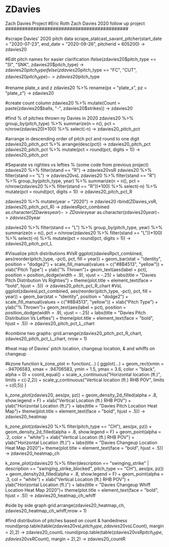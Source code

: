# ZDavies
Zach Davies Project
#Eric Roth Zach Davies 2020 follow up project 
############################################

#scrape Davies' 2020 pitch data
scrape_statcast_savant_pitcher(start_date = "2020-07-23",
                               end_date = "2020-09-26",
                               pitcherid = 605200) -> zdavies20

#Edit pitch names for easier clarification
ifelse(zdavies20$pitch_type == "SI", "SNK", zdavies20$pitch_type) -> zdavies20$pitch_type
ifelse(zdavies20$pitch_type == "FC", "CUT", zdavies20$pitch_type) -> zdavies20$pitch_type

#rename plate_x and z
zdavies20 %>% 
  rename(px = "plate_x",
         pz = "plate_z") -> zdavies20
         
#create count column
zdavies20 %>% 
  mutate(Count = paste(zdavies20$balls, "-", zdavies20$strikes)) -> zdavies20
  
#find % of pitches thrown ny Davies in 2020
zdavies20 %>% 
  group_by(pitch_type) %>% 
  summarize(n = n(),
            pct = n/nrow(zdavies20)*100) %>% select(-n) -> zdavies20_pitch_pct

#arrange in descending order of pitch pct and round to one digit
zdavies20_pitch_pct %>% arrange(desc(pct)) -> zdavies20_pitch_pct
zdavies20_pitch_pct %>% 
  mutate(pct = round(pct, digits = 1)) -> zdavies20_pitch_pct
  
#Separate vs righties vs lefties % (some code from previous project)
zdavies20 %>% filter(stand == "R") -> zdavies20vsR
zdavies20 %>% filter(stand == "L") -> zdavies20vsL
zdavies20 %>% filter(stand == "R") %>% 
  group_by(pitch_type, year) %>% 
  summarize(n = n(),
            pct = n/nrow(zdavies20 %>% filter(stand == "R"))*100) %>% select(-n) %>% 
  mutate(pct = round(pct, digits = 1)) -> zdavies20_pitch_pct_R
  
zdavies20 %>% mutate(year = "2020") -> zdavies20
rbind(ZDavies_vsR, zdavies20_pitch_pct_R) -> zdaviesRpct_combined
as.character(ZDavies$year) -> ZDavies$year
as.character(zdavies20$year) -> zdavies20$year

zdavies20 %>% filter(stand == "L") %>% 
  group_by(pitch_type, year) %>% 
  summarize(n = n(),
            pct = n/nrow(zdavies20 %>% filter(stand == "L"))*100) %>% select(-n) %>% 
  mutate(pct = round(pct, digits = 1)) -> zdavies20_pitch_pct_L
            
#Visualize pitch distributions
#VsR  ggplot(zdaviesRpct_combined, aes(reorder(pitch_type, -pct), pct, fill = year)) + 
        geom_bar(stat = "identity", position = "dodge2") + 
        scale_fill_manual(values = c("#8B4513", "yellow")) +
        xlab("Pitch Type") + ylab("% Thrown")+
        geom_text(aes(label = pct), position = position_dodge(width = .9), vjust = -.25) +
        labs(title = "Davies Pitch Distribution Vs Righties") + 
        theme(plot.title = element_text(face = "bold", hjust = .5)) -> zdavies20_pitch_pct_R_chart
#VsL  ggplot(zdaviesLpct_combined, aes(reorder(pitch_type, -pct), pct, fill = year)) + 
        geom_bar(stat = "identity", position = "dodge2") + 
        scale_fill_manual(values = c("#8B4513", "yellow")) +
        xlab("Pitch Type") + ylab("% Thrown")+
        geom_text(aes(label = pct), position = position_dodge(width = .9), vjust = -.25) +
        labs(title = "Davies Pitch Distribution Vs Lefties") + 
        theme(plot.title = element_text(face = "bold", hjust = .5)) -> zdavies20_pitch_pct_L_chart
  
#combine two graphs: grid.arrange(zdavies20_pitch_pct_R_chart, zdavies20_pitch_pct_L_chart, nrow = 1)


#heat map of Davies' pitch location, changeup location, & and whiffs on changeup

#kzone function
k_zone_plot <- function(...) {
  ggplot(...) +
    geom_rect(xmin = -.94706583,
              xmax = .94706583,
              ymin = 1.5,
              ymax = 3.6, color = "black", alpha = 0) +
    coord_equal() + 
    scale_x_continuous("Horizontal location (ft.)",
                       limits = c(-2,2)) +
    scale_y_continuous("Vertical location (ft.) RHB POV",
                       limits = c(0,5))
}

k_zone_plot(zdavies20, aes(px, pz)) + 
  geom_density_2d_filled(alpha = .8, show.legend = F) +
  xlab("Vertical Location (ft.) RHB POV") +
  ylab("Horizontal Location (ft.)") + labs(title = "Davies Pitch Location Heat Map")+
  theme(plot.title = element_text(face = "bold", hjust = .5)) -> zdavies20_heatmap

k_zone_plot(zdavies20 %>% filter(pitch_type == "CH"), aes(px, pz)) + 
  geom_density_2d_filled(alpha = .8, show.legend = F) +
  geom_point(alpha = .2, color = "white") +
  xlab("Vertical Location (ft.) RHB POV") +
  ylab("Horizontal Location (ft.)") + labs(title = "Davies Changeup Location Heat Map 2020")+
  theme(plot.title = element_text(face = "bold", hjust = .5)) -> zdavies20_heatmap_ch
  
 k_zone_plot(zdavies20 %>% filter(description == "swinging_strike" | description == "swinging_strike_blocked", pitch_type == "CH"), aes(px, pz)) +
  geom_density2d_filled(alpha = .8, show.legend = F) + geom_point(alpha = .3, col = "white") +
  xlab("Vertical Location (ft.) RHB POV") + ylab("Horizontal Location (ft.)") +
  labs(title = "Davies Changeup Whiff Location Heat Map 2020")+
  theme(plot.title = element_text(face = "bold", hjust = .5)) -> zdavies20_heatmap_ch_whiff
  
 #side by side graph
 grid.arrange(zdavies20_heatmap_ch, zdavies20_heatmap_ch_whiff,nrow = 1)

#find distribution of pitches based on count & handedness
round(prop.table(table(zdavies20vsL$pitch_type, zdavies20vsL$Count), margin = 2),2) -> zdavies20_countL
round(prop.table(table(zdavies20vsR$pitch_type, zdavies20vsR$Count), margin = 2),2) -> zdavies20_countR
